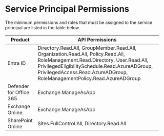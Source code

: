 # Service Principal Permissions

The minimum permissions and roles that must be assigned to the service principal are listed in the table below.

| Product                 | API Permissions                                 |
| ----------------------- | ----------------------------------------------- |
| Entra ID                | Directory.Read.All, GroupMember.Read.All, Organization.Read.All, Policy.Read.All, RoleManagement.Read.Directory, User.Read.All, PrivilegedEligibilitySchedule.Read.AzureADGroup, PrivilegedAccess.Read.AzureADGroup, RoleManagementPolicy.Read.AzureADGroup |
| Defender for Office 365 | Exchange.ManageAsApp                            |
| Exchange Online         | Exchange.ManageAsApp                            |
| SharePoint Online       | Sites.FullControl.All, Directory.Read.All       |
